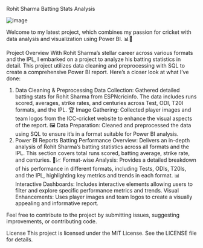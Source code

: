 Rohit Sharma Batting Stats Analysis


![image](https://github.com/user-attachments/assets/dd9de437-5604-4786-90d7-52ddd95707b9)



Welcome to my latest project, which combines my passion for cricket with data analysis and visualization using Power BI. 📊🏏

Project Overview
With Rohit Sharma’s stellar career across various formats and the IPL, I embarked on a project to analyze his batting statistics in detail. This project utilizes data cleaning and preprocessing with SQL to create a comprehensive Power BI report. Here’s a closer look at what I’ve done:

1. Data Cleaning & Preprocessing
Data Collection: Gathered detailed batting stats for Rohit Sharma from ESPNcricinfo. The data includes runs scored, averages, strike rates, and centuries across Test, ODI, T20I formats, and the IPL. 🏆
Image Gathering: Collected player images and team logos from the ICC-cricket website to enhance the visual aspects of the report. 🖼
Data Preparation: Cleaned and preprocessed the data using SQL to ensure it’s in a format suitable for Power BI analysis.
2. Power BI Reports
Batting Performance Overview: Delivers an in-depth analysis of Rohit Sharma’s batting statistics across all formats and the IPL. This section covers total runs scored, batting average, strike rate, and centuries. 🏏📈
Format-wise Analysis: Provides a detailed breakdown of his performance in different formats, including Tests, ODIs, T20Is, and the IPL, highlighting key metrics and trends in each format. 📊
Interactive Dashboards: Includes interactive elements allowing users to filter and explore specific performance metrics and trends.
Visual Enhancements: Uses player images and team logos to create a visually appealing and informative report.

Feel free to contribute to the project by submitting issues, suggesting improvements, or contributing code.

License
This project is licensed under the MIT License. See the LICENSE file for details.
